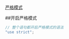 ﻿[严格模式](https://developer.mozilla.org/zh-CN/docs/Web/JavaScript/Reference/Strict_mode)

##开启严格模式

```js
// 整个语句都开启严格模式的语法
"use strict";
```